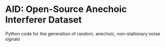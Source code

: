 # AID: Open-Source Anechoic Interferer Dataset

Python code for the generation of random, anechoic, non-stationary noise signals
